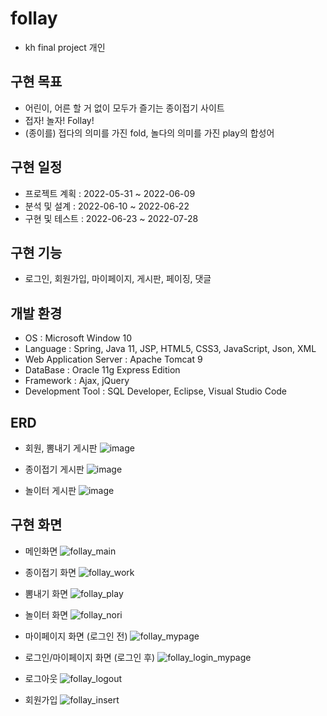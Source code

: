 # follay
* kh final project 개인

## 구현 목표
* 어린이, 어른 할 거 없이 모두가 즐기는 종이접기 사이트
* 접자! 놀자! Follay!
* (종이를) 접다의 의미를 가진 fold, 놀다의 의미를 가진 play의 합성어

## 구현 일정
* 프로젝트 계획 : 2022-05-31 ~ 2022-06-09
* 분석 및 설계 : 2022-06-10 ~ 2022-06-22
* 구현 및 테스트 : 2022-06-23 ~ 2022-07-28

## 구현 기능
* 로그인, 회원가입, 마이페이지, 게시판, 페이징, 댓글

## 개발 환경
* OS : Microsoft Window 10
* Language : Spring, Java 11, JSP, HTML5, CSS3, JavaScript, Json, XML
* Web Application Server : Apache Tomcat 9
* DataBase : Oracle 11g Express Edition
* Framework : Ajax, jQuery
* Development Tool : SQL Developer, Eclipse, Visual Studio Code

## ERD
* 회원, 뽐내기 게시판
![image](https://user-images.githubusercontent.com/97798479/185387557-68beaac4-351a-4128-afb2-852d426efeb9.png)

* 종이접기 게시판
![image](https://user-images.githubusercontent.com/97798479/185387823-c87f2eb4-81ac-4651-9c1d-c39770b2dd58.png)

* 놀이터 게시판
![image](https://user-images.githubusercontent.com/97798479/185388000-d054ff31-7354-4a2a-b5a1-8e5f71950f51.png)

## 구현 화면
* 메인화면
![follay_main](https://user-images.githubusercontent.com/97798479/185307447-cf6bf1dd-66cf-4d24-8220-05f74edf659f.gif)

* 종이접기 화면
![follay_work](https://user-images.githubusercontent.com/97798479/185337922-0f4f6eea-2b6f-4810-8e62-2df7e92e15ae.gif)

* 뽐내기 화면
![follay_play](https://user-images.githubusercontent.com/97798479/185310113-f5386606-f4a9-478e-93d2-7121649b042e.gif)

* 놀이터 화면
![follay_nori](https://user-images.githubusercontent.com/97798479/185310643-1dee4b61-8cba-40a3-985d-005e30296acd.gif)

* 마이페이지 화면 (로그인 전)
![follay_mypage](https://user-images.githubusercontent.com/97798479/185336652-d670c687-1991-4a66-8ee0-8c86e805cbf9.gif)

* 로그인/마이페이지 화면 (로그인 후)
![follay_login_mypage](https://user-images.githubusercontent.com/97798479/185314136-dbade4a7-64e8-426a-8bbe-5cf4a9e1d2d0.gif)

* 로그아웃
![follay_logout](https://user-images.githubusercontent.com/97798479/185336127-b3168f19-9fb6-4a40-b93c-a664627f4870.gif)

* 회원가입
![follay_insert](https://user-images.githubusercontent.com/97798479/185333765-37ff06cc-edee-41df-a7fe-a3e427dac63e.gif)

